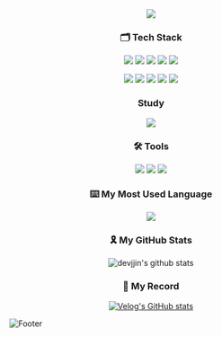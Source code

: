 <div align="center">
  <img src="https://capsule-render.vercel.app/api?type=waving&color=auto&text=jjin's%20GitHub%20👋&animation=twinkling&fontSize=35&fontAlignY=40&fontAlign=70&height=180" />

### 🗂 Tech Stack
<p>
  <img src="https://img.shields.io/badge/React-61DAFB?style=flat&logo=React&logoColor=white" />
  <img src="https://img.shields.io/badge/Typescript-3178C6?style=flat&logo=Typescript&logoColor=white" />
  <img src="https://img.shields.io/badge/JavaScript-F7DF1E?style=flat-square&logo=JavaScript&logoColor=black"/>
  <img src="https://img.shields.io/badge/HTML5-E34F26?style=flat&logo=HTML5&logoColor=white"/>
  <img src="https://img.shields.io/badge/CSS3-1572B6?style=flat&logo=CSS3&logoColor=white"/>
</p>
<p>
  <img src="https://img.shields.io/badge/ReactQuery-FF4154?style=flat&logo=reactquery&logoColor=white" />
  <img src="https://img.shields.io/badge/Recoil-3578E5?style=flat&logo=Recoil&logoColor=white" />
  <img src="https://img.shields.io/badge/Redux-764ABC?style=flat&logo=Redux&logoColor=white" />
  <img src="https://img.shields.io/badge/Styled-components-DB7093?style=flat&logo=styledcomponents&logoColor=white" />
  <img src="https://img.shields.io/badge/Tailwind-css-06B6D4?style=flat&logo=tailwindcss&logoColor=white" />
</p>

### Study
<p>
  <img src="https://img.shields.io/badge/Next.js-000000?style=flat&logo=Next.js&logoColor=white"/>
</p>

### 🛠 Tools
<p>
  <img src="https://img.shields.io/badge/Visual Studio Code-007ACC?style=flat&logo=VisualStudioCode&logoColor=white"/>
  <img src="https://img.shields.io/badge/GitHub-181717?style=flat&logo=GitHub&logoColor=white"/>
  <img src="https://img.shields.io/badge/Figma-F24E1E?style=flat&logo=Figma&logoColor=white"/>
</p>

### ⌨️ My Most Used Language
  <a href="https://github.com/devjjin">
    <img align="center" src="https://github-readme-stats.vercel.app/api/top-langs/?username=devjjin&layout=compact&show_icons=false&show_owner=YeonsuBaek&hide_title=false&theme=vue&hide=false" />
  </a>
<br/>

###  🎗 My GitHub Stats
![devjjin's github stats](https://github-readme-stats.vercel.app/api?username=devjjin&show_icons=true&theme=vue)
<br/>

### 📝 My Record
[![Velog's GitHub stats](https://velog-readme-stats.vercel.app/api?name=devjjin)](https://velog.io/@devjjin)

</div>

![Footer](https://capsule-render.vercel.app/api?type=waving&color=auto&height=80&section=footer)

